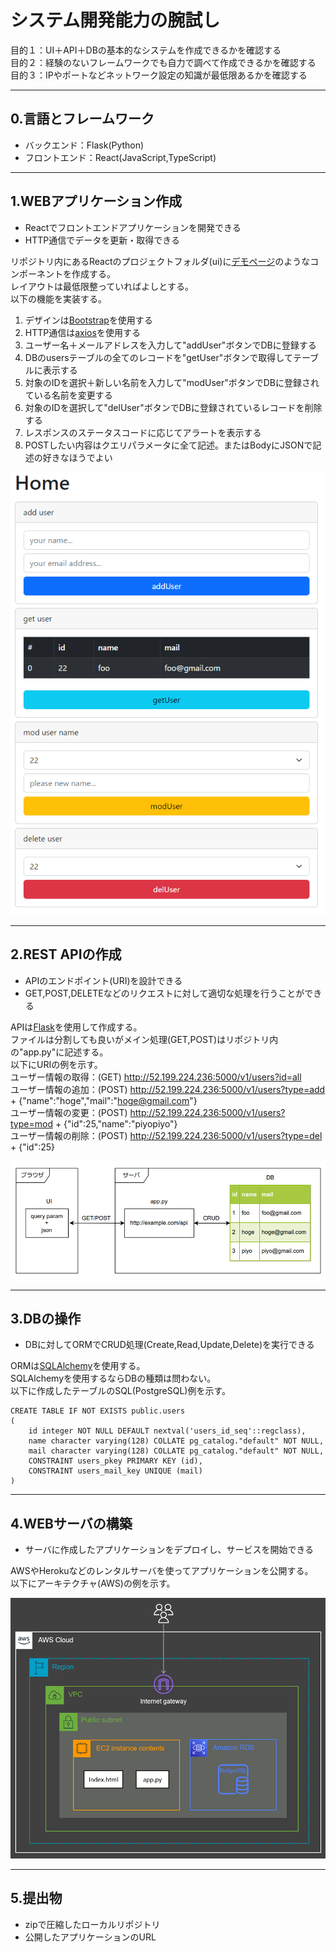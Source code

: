# システム開発能力の腕試し

目的１：UI＋API＋DBの基本的なシステムを作成できるかを確認する<br>
目的２：経験のないフレームワークでも自力で調べて作成できるかを確認する<br>
目的３：IPやポートなどネットワーク設定の知識が最低限あるかを確認する<br>

---
## 0.言語とフレームワーク

- バックエンド：Flask(Python)
- フロントエンド：React(JavaScript,TypeScript)

---
## 1.WEBアプリケーション作成

- Reactでフロントエンドアプリケーションを開発できる
- HTTP通信でデータを更新・取得できる

リポジトリ内にあるReactのプロジェクトフォルダ(ui)に[デモページ](http://52.199.224.236:5001/)のようなコンポーネントを作成する。<br>
レイアウトは最低限整っていればよしとする。<br>
以下の機能を実装する。<br>
1. デザインは[Bootstrap](https://react-bootstrap.github.io/)を使用する
2. HTTP通信は[axios](https://www.npmjs.com/package/axios)を使用する
3. ユーザー名＋メールアドレスを入力して"addUser"ボタンでDBに登録する
4. DBのusersテーブルの全てのレコードを"getUser"ボタンで取得してテーブルに表示する
5. 対象のIDを選択＋新しい名前を入力して"modUser"ボタンでDBに登録されている名前を変更する
6. 対象のIDを選択して"delUser"ボタンでDBに登録されているレコードを削除する
7. レスポンスのステータスコードに応じてアラートを表示する
8. POSTしたい内容はクエリパラメータに全て記述。またはBodyにJSONで記述の好きなほうでよい

![sample-01](image/sample-01.png "sample-01")

---
## 2.REST APIの作成

- APIのエンドポイント(URI)を設計できる
- GET,POST,DELETEなどのリクエストに対して適切な処理を行うことができる

APIは[Flask](https://flask.palletsprojects.com/en/2.2.x/)を使用して作成する。<br>
ファイルは分割しても良いがメイン処理(GET,POST)はリポジトリ内の"app.py"に記述する。<br>
以下にURIの例を示す。<br>
ユーザー情報の取得：(GET) http://52.199.224.236:5000/v1/users?id=all<br>
ユーザー情報の追加：(POST) http://52.199.224.236:5000/v1/users?type=add + {"name":"hoge","mail":"hoge@gmail.com"}<br>
ユーザー情報の変更：(POST) http://52.199.224.236:5000/v1/users?type=mod + {"id":25,"name":"piyopiyo"}<br>
ユーザー情報の削除：(POST) http://52.199.224.236:5000/v1/users?type=del + {"id":25}<br>

![sample-02](image/sample-02.png "sample-02")

---
## 3.DBの操作

- DBに対してORMでCRUD処理(Create,Read,Update,Delete)を実行できる

ORMは[SQLAlchemy](https://www.sqlalchemy.org/)を使用する。<br>
SQLAlchemyを使用するならDBの種類は問わない。<br>
以下に作成したテーブルのSQL(PostgreSQL)例を示す。<br>

```
CREATE TABLE IF NOT EXISTS public.users
(
    id integer NOT NULL DEFAULT nextval('users_id_seq'::regclass),
    name character varying(128) COLLATE pg_catalog."default" NOT NULL,
    mail character varying(128) COLLATE pg_catalog."default" NOT NULL,
    CONSTRAINT users_pkey PRIMARY KEY (id),
    CONSTRAINT users_mail_key UNIQUE (mail)
)
```

---
## 4.WEBサーバの構築

- サーバに作成したアプリケーションをデプロイし、サービスを開始できる

AWSやHerokuなどのレンタルサーバを使ってアプリケーションを公開する。<br>
以下にアーキテクチャ(AWS)の例を示す。<br>

![sample-03](image/sample-03.png "sample-03")

---
## 5.提出物
- zipで圧縮したローカルリポジトリ
- 公開したアプリケーションのURL